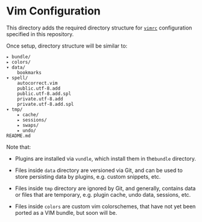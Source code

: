 # Vim Configuration

This directory adds the required directory structure for [`vimrc`][vimrc]
configuration specified in this repository.

Once setup, directory structure will be similar to:

    ▸ bundle/
    ▸ colors/
    ▾ data/
        bookmarks
    ▾ spell/
        autocorrect.vim
        public.utf-8.add
        public.utf-8.add.spl
        private.utf-8.add
        private.utf-8.add.spl
    ▾ tmp/
        ▸ cache/
        ▸ sessions/
        ▸ swaps/
        ▸ undo/
    README.md

Note that:

- Plugins are installed via `vundle`, which install them in the`bundle`
  directory.

- Files inside `data` directory are versioned via Git, and can be used to store
  persisting data by plugins, e.g. custom snippets, etc.

- Files inside `tmp` directory are ignored by Git, and generally, contains data
  or files that are temporary, e.g. plugin cache, undo data, sessions, etc.

- Files inside `colors` are custom vim colorschemes, that have not yet been
  ported as a VIM bundle, but soon will be.

  [vimrc]: https://github.com/nikhgupta/dotfiles/blob/master/vimrc
